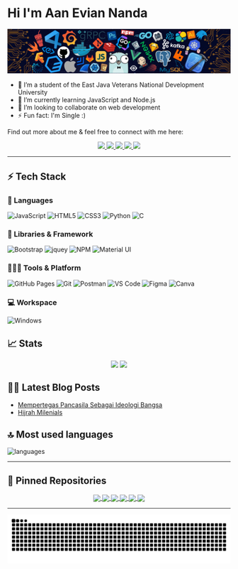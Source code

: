 # Hi I'm Aan Evian Nanda

<img src="/src/header_.png"/>

- 🔭 I’m a student of the East Java Veterans National Development University
- 🌱 I’m currently learning JavaScript and Node.js
- 👯 I’m looking to collaborate on web development
- ⚡ Fun fact: I'm Single :)


Find out more about me & feel free to connect with me here:

<p align="center">
	<a href="https://www.linkedin.com/in/aan-evian-nanda-585a4a223/">
		<img src="https://img.shields.io/badge/LinkedIn-0077B5?style=for-the-badge&logo=linkedin&logoColor=white" />
	</a>
	<a href="https://www.instagram.com/aanevian/">
		<img src="https://img.shields.io/badge/Instagram-1DA1F2?style=for-the-badge&logo=twitter&logoColor=white" />
	</a>
  <a href="https://asmit2952.github.io/">
		<img src="https://img.shields.io/badge/portfolio-1AA260?style=for-the-badge&logo=About.me&logoColor=white" />
	</a>
	<a href="https://web.facebook.com/aan.en.14/">
		<img src="https://img.shields.io/badge/facebook-000000%7D?style=for-the-badge&logo=biolink&logoColor=white" />
	</a>
  <a href="mailto:aan.eviananda74@gmail.com">
		<img src="https://img.shields.io/badge/Gmail-D14836?style=for-the-badge&logo=gmail&logoColor=white" />
	</a>
</p>

---

## ⚡ Tech Stack

### 🚀 Languages

![JavaScript](https://img.shields.io/badge/JavaScript-323330?style=for-the-badge&logo=javascript&logoColor=F7DF1E)
![HTML5](https://img.shields.io/badge/HTML5-E34F26?style=for-the-badge&logo=html5&logoColor=white)
![CSS3](https://img.shields.io/badge/CSS3-1572B6?style=for-the-badge&logo=css3&logoColor=white)
![Python](https://img.shields.io/badge/Python-FFD43B?style=for-the-badge&logo=python&logoColor=306998)
![C](https://img.shields.io/badge/C-00599C?style=for-the-badge&logo=c&logoColor=white)

### 🧩 Libraries & Framework

![Bootstrap](https://img.shields.io/badge/Bootstrap-563D7C?style=for-the-badge&logo=bootstrap&logoColor=white)
![jquey](https://img.shields.io/badge/jQuery-0769AD?style=for-the-badge&logo=jquery&logoColor=white)
![NPM](https://img.shields.io/badge/npm-CB3837?style=for-the-badge&logo=npm&logoColor=white)
![Material UI](https://img.shields.io/badge/Material--UI-0081CB?style=for-the-badge&logo=material-ui&logoColor=white)

### 🧑🏻‍💻 Tools & Platform

![GitHub Pages](https://img.shields.io/badge/GitHub_Pages-100000?style=for-the-badge&logo=github&logoColor=white)
![Git](https://img.shields.io/badge/Git-F05032?style=for-the-badge&logo=git&logoColor=white)
![Postman](https://img.shields.io/badge/Postman-FF6C37?style=for-the-badge&logo=Postman&logoColor=white)
![VS Code](https://img.shields.io/badge/Visual_Studio_Code-0078D4?style=for-the-badge&logo=visual%20studio%20code&logoColor=white)
![Figma](https://img.shields.io/badge/Figma-F24E1E?style=for-the-badge&logo=figma&logoColor=white)
![Canva](https://img.shields.io/badge/Canva-%2300C4CC.svg?&style=for-the-badge&logo=Canva&logoColor=white)

### 💻 Workspace

![Windows](https://img.shields.io/badge/Windows-0078D6?style=for-the-badge&logo=windows&logoColor=white)

## 📈 Stats

<p align="center">
  <img width="48%" src="https://github-readme-stats.vercel.app/api?username=aaneviannanda&show_icons=true&hide_border=true&theme=radical" />
  <img width="48%" src="https://github-readme-streak-stats.herokuapp.com/?user=aaneviannanda&hide_border=true&theme=radical" />
</p>

## ✍🏻 Latest Blog Posts

<!-- BLOG-POST-LIST:START -->
- [Mempertegas Pancasila Sebagai Ideologi Bangsa](https://aanevianblog.blogspot.com/2020/12/mempertegas-pancasilasebagai-ideologi.html)
- [Hijrah Milenials](https://aanevianblog.blogspot.com/2019/09/hijrah-milenials-kisah-hijrah-remaja.html)
<!-- BLOG-POST-LIST:END -->

## 🔝 Most used languages

  <img alt="languages" src="https://github-readme-stats.vercel.app/api/top-langs/?username=aaneviannanda&layout=compact&hide_border=true&theme=radical" />

---

## 📕 Pinned Repositories

<p align="center">
<a href="https://github.com/aaneviannanda/Aplikasi-Informasi-Kebun-Binatang">
  <img align="center" src="https://github-readme-stats.vercel.app/api/pin/?username=aaneviannanda&repo=Aplikasi-Informasi-Kebun-Binatang&hide_border=true&theme=radical" />
</a>

<a href="https://github.com/aaneviannanda/Bookshelf-Apps">
  <img align="center" src="https://github-readme-stats.vercel.app/api/pin/?username=aaneviannanda&repo=Bookshelf-Apps&hide_border=true&theme=radical" />
</a>

<a href="https://github.com/aaneviannanda/Diferensiasi-Selisih-Mundur">
  <img align="center" src="https://github-readme-stats.vercel.app/api/pin/?username=aaneviannanda&repo=Diferensiasi-Selisih-Mundur&hide_border=true&theme=radical" />
</a>

<a href="https://github.com/aaneviannanda/Juto-Apps_pwa">
  <img align="center" src="https://github-readme-stats.vercel.app/api/pin/?username=aaneviannanda&repo=Juto-Apps_pwa&hide_border=true&theme=radical" />
</a>

<a href="https://github.com/aaneviannanda/Klasifikasi-Huruf-Hijaiyah-Tulisan-Tangan">
  <img align="center" src="https://github-readme-stats.vercel.app/api/pin/?username=aaneviannanda&repo=Klasifikasi-Huruf-Hijaiyah-Tulisan-Tangan&hide_border=true&theme=radical" />
</a>

<a href="https://github.com/aaneviannanda/my-movie">
  <img align="center" src="https://github-readme-stats.vercel.app/api/pin/?username=aaneviannanda&repo=my-movie&hide_border=true&theme=radical" />
</a>

</p>

<!--![Asmit's GitHub activity graph](https://activity-graph.herokuapp.com/graph?username=Asmit2952&hide_border=true&theme=redical)-->

---

<p align="center">
   <img src="https://github.com/Asmit2952/Asmit2952/blob/output/github-contribution-grid-snake.svg" alt="snake">
</p>
